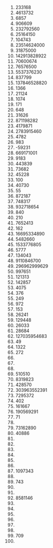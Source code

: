 1) 233168
2) 4613732
3) 6857
4) 906609
5) 232792560
6) 25164150
7) 104743
8) 23514624000
9) 31875000
10) 142913828922
11) 70600674
12) 76576500
13) 5537376230
14) 837799
15) 137846528820
16) 1366
17) 21124
18) 1074
19) 171
20) 648
21) 31626
22) 871198282
23) 4179871
24) 2783915460
25) 4782
26) 983
27) -59231
28) 669171001
29) 9183
30) 443839
31) 73682
32) 45228
33) 100
34) 40730
35) 55
36) 872187
37) 748317
38) 932718654
39) 840
40) 210
41) 7652413
42) 162
43) 16695334890
44) 5482660
45) 1533776805
46) 5777
47) 134043
48) 9110846700
49) 296962999629
50) 997651
51) 121313
52) 142857
53) 4075
54) 376
55) 249
56) 972
57) 153
58) 26241
59) 129448
60) 26033
61) 28684
62) 127035954683
63) 49
64) 1322
65) 272
66) 
67) 
68) 
69) 510510
70) 8319823
71) 428570
72) 303963552391
73) 7295372
74) 402
75) 161667
76) 190569291
77) 71
78) 
79) 73162890
80) 40886
81) 
82) 
83) 
84) 
85) 
86) 
87) 1097343
88) 
89) 743
90) 
91) 
92) 8581146
93) 
94) 
95) 
96) 
97) 
98) 
99) 709
100) 
